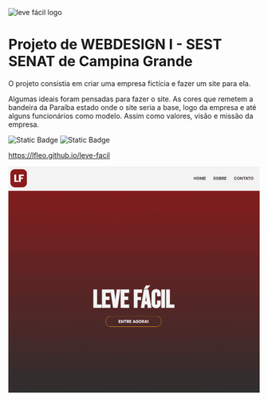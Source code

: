 ![leve fácil logo](/images/Leve_Fácil.png)  

# Projeto de WEBDESIGN I - SEST SENAT de Campina Grande

O projeto consistia em criar uma empresa fictícia e fazer um site para ela.

Algumas ideais foram pensadas para fazer o site. As cores que remetem a bandeira da Paraíba estado onde o site seria a base, logo da empresa e até alguns funcionários como modelo. Assim como valores, visão e missão da empresa.

![Static Badge](https://img.shields.io/badge/HTML-orange) ![Static Badge](https://img.shields.io/badge/CSS-blue)

 https://lfleo.github.io/leve-facil

![leve fácil gif](/images/site-images.gif)